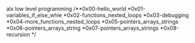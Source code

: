 alx low level programming
/**0x00-hello_world
*0x01-variables_if_else_whie
*0x02-functions_nested_loops
*0x03-debugging
*0x04-more_functions_nested_loops
*0x05-pointers_arrays_strings
*0x06-pointers_arrays_string
*0x07-pointers_arrays_strings
*0x08-recursion
*/
